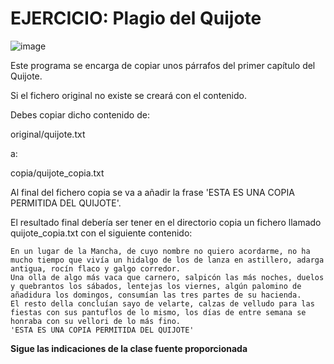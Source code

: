 # EJERCICIO: Plagio del Quijote

![image](https://user-images.githubusercontent.com/91023374/227521280-3fba8c8a-3ec9-4876-b645-bb2fda337fef.png)


Este programa se encarga de copiar unos párrafos del primer capítulo del Quijote.

Si el fichero original no existe se creará con el contenido. 

Debes copiar dicho contenido de:

original/quijote.txt

a:

copia/quijote_copia.txt

Al final del fichero copia se va a añadir la frase 'ESTA ES UNA COPIA PERMITIDA DEL QUIJOTE'.


El resultado final debería ser tener en el directorio copia un fichero llamado quijote_copia.txt con el siguiente contenido:
```
En un lugar de la Mancha, de cuyo nombre no quiero acordarme, no ha mucho tiempo que vivía un hidalgo de los de lanza en astillero, adarga antigua, rocín flaco y galgo corredor. 
Una olla de algo más vaca que carnero, salpicón las más noches, duelos y quebrantos los sábados, lentejas los viernes, algún palomino de añadidura los domingos, consumían las tres partes de su hacienda. 
El resto della concluían sayo de velarte, calzas de velludo para las fiestas con sus pantuflos de lo mismo, los días de entre semana se honraba con su vellori de lo más fino.
'ESTA ES UNA COPIA PERMITIDA DEL QUIJOTE'
```

**Sigue las indicaciones de la clase fuente proporcionada**
